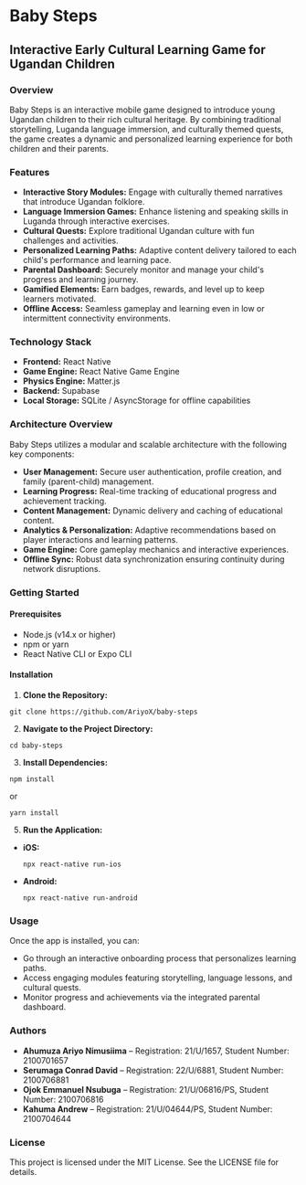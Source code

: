 # Baby Steps
## Interactive Early Cultural Learning Game for Ugandan Children

### Overview
Baby Steps is an interactive mobile game designed to introduce young Ugandan children to their rich cultural heritage. By combining traditional storytelling, Luganda language immersion, and culturally themed quests, the game creates a dynamic and personalized learning experience for both children and their parents.

### Features
* **Interactive Story Modules:** Engage with culturally themed narratives that introduce Ugandan folklore.
* **Language Immersion Games:** Enhance listening and speaking skills in Luganda through interactive exercises.
* **Cultural Quests:** Explore traditional Ugandan culture with fun challenges and activities.
* **Personalized Learning Paths:** Adaptive content delivery tailored to each child's performance and learning pace.
* **Parental Dashboard:** Securely monitor and manage your child's progress and learning journey.
* **Gamified Elements:** Earn badges, rewards, and level up to keep learners motivated.
* **Offline Access:** Seamless gameplay and learning even in low or intermittent connectivity environments.

### Technology Stack
* **Frontend:** React Native
* **Game Engine:** React Native Game Engine
* **Physics Engine:** Matter.js
* **Backend:** Supabase
* **Local Storage:** SQLite / AsyncStorage for offline capabilities

### Architecture Overview
Baby Steps utilizes a modular and scalable architecture with the following key components:
* **User Management:** Secure user authentication, profile creation, and family (parent-child) management.
* **Learning Progress:** Real-time tracking of educational progress and achievement tracking.
* **Content Management:** Dynamic delivery and caching of educational content.
* **Analytics & Personalization:** Adaptive recommendations based on player interactions and learning patterns.
* **Game Engine:** Core gameplay mechanics and interactive experiences.
* **Offline Sync:** Robust data synchronization ensuring continuity during network disruptions.

### Getting Started
#### Prerequisites
* Node.js (v14.x or higher)
* npm or yarn
* React Native CLI or Expo CLI

#### Installation
1. **Clone the Repository:**
```
git clone https://github.com/AriyoX/baby-steps
```

2. **Navigate to the Project Directory:**
```
cd baby-steps
```

3. **Install Dependencies:**
  ```
  npm install
  ```
or
  ```
  yarn install
  ```

5. **Run the Application:**
* **iOS:**
  ```
  npx react-native run-ios
  ```
* **Android:**
  ```
  npx react-native run-android
  ```

### Usage
Once the app is installed, you can:
* Go through an interactive onboarding process that personalizes learning paths.
* Access engaging modules featuring storytelling, language lessons, and cultural quests.
* Monitor progress and achievements via the integrated parental dashboard.

### Authors
* **Ahumuza Ariyo Nimusiima** – Registration: 21/U/1657, Student Number: 2100701657
* **Serumaga Conrad David** – Registration: 22/U/6881, Student Number: 2100706881
* **Ojok Emmanuel Nsubuga** – Registration: 21/U/06816/PS, Student Number: 2100706816
* **Kahuma Andrew** – Registration: 21/U/04644/PS, Student Number: 2100704644

### License
This project is licensed under the MIT License. See the LICENSE file for details.
